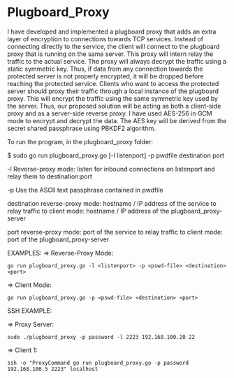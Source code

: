 # Plugboard_Proxy
I have developed and implemented a plugboard proxy that adds an extra layer of encryption to connections towards TCP services. Instead of connecting directly to the service, the client will connect to the plugboard proxy that is running on the same server. This proxy will intern relay the traffic to the actual service. The proxy will always decrypt the traffic using a static symmetric key. Thus, if data from any connection towards the protected server is not properly encrypted, it will be dropped before reaching the protected service. Clients who want to access the protected server should proxy their traffic through a local instance of the plugboard proxy. This will encrypt the traffic using the same symmetric key used by the server. Thus, our proposed solution will be acting as both a client-side proxy and as a server-side reverse proxy. 
I have used AES-256 in GCM mode to encrypt and decrypt the data. The AES key will be derived from the secret shared passphrase using PBKDF2 algorithm.
 
To run the program, in the plugboard_proxy folder:

<prompt>$ sudo go run plugboard_proxy.go [-l listenport] -p pwdfile destination port
	
-l Reverse-proxy mode: listen for inbound connections on listenport and relay them to destination:port
	
-p Use the ASCII text passphrase contained in pwdfile

destination reverse-proxy mode: hostname / IP address of the service to relay traffic to client mode: hostname / IP address of the plugboard_proxy-server
	
port reverse-proxy mode: port of the service to relay traffic to client mode: port of the plugboard_proxy-server
	
EXAMPLES:
=> Reverse-Proxy Mode:
	
	go run plugboard_proxy.go -l <listenport> -p <pswd-file> <destination> <port>
  
=> Client Mode:
	
	go run plugboard_proxy.go -p <pswd-file> <destination> <port>
  
SSH EXAMPLE:
  
=> Proxy Server:
	
	sudo ./plugboard_proxy -p password -l 2223 192.168.100.20 22
  
=> Client 1:
  
	ssh -o "ProxyCommand go run plugboard_proxy.go -p password 192.168.100.5 2223" localhost
